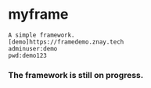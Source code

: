 # myframe
    A simple framework.
    [demo]https://framedemo.znay.tech
    adminuser:demo
    pwd:demo123
### The framework is still on progress.
